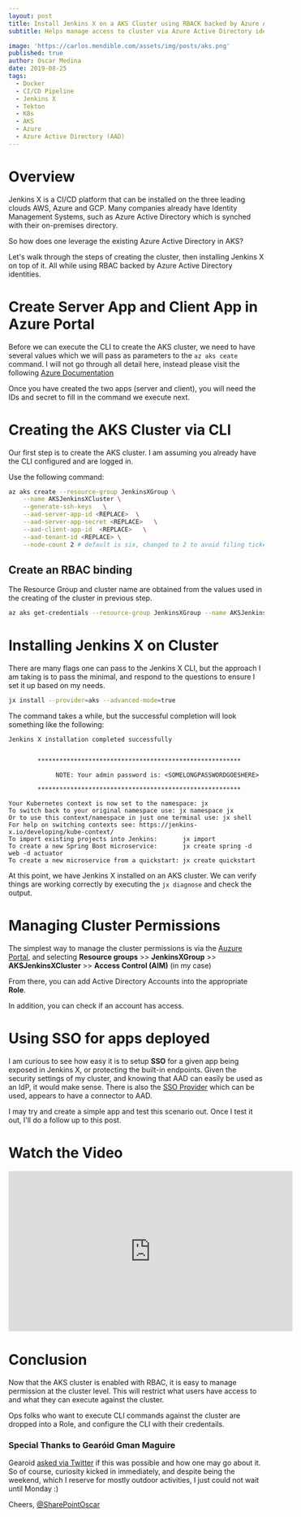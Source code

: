 ```yaml
---
layout: post
title: Install Jenkins X on a AKS Cluster using RBACK backed by Azure Active Directory
subtitle: Helps manage access to cluster via Azure Active Directory identities. 

image: 'https://carlos.mendible.com/assets/img/posts/aks.png'
published: true
author: Oscar Medina
date: 2019-08-25
tags:
  - Docker
  - CI/CD Pipeline
  - Jenkins X
  - Tekton
  - K8s
  - AKS
  - Azure
  - Azure Active Directory (AAD)
---
```


# Overview
Jenkins X is a CI/CD platform that can be installed on the three leading clouds AWS, Azure and GCP.  Many companies already have Identity Management Systems, such as Azure Active Directory which is synched with their on-premises directory.

So how does one leverage the existing Azure Active Directory in AKS?

Let's walk through the steps of creating the cluster, then installing Jenkins X on top of it.  All while using RBAC backed by Azure Active Directory identities.

# Create Server App and Client App in Azure Portal

Before we can execute the CLI to create the AKS cluster, we need to have several values which we will pass as parameters to the `az aks ceate` command.  I will not go through all detail here, instead please visit the following [Azure Documentation](https://docs.microsoft.com/en-us/azure/aks/azure-ad-integration)

Once you have created the two apps (server and client), you will need the IDs and secret to fill in the command we execute next.

# Creating the AKS Cluster via CLI
Our first step is to create the AKS cluster.  I am assuming you already have the CLI configured and are logged in.

Use the following command:


```bash
az aks create --resource-group JenkinsXGroup \
    --name AKSJenkinsXCluster \
    --generate-ssh-keys   \
    --aad-server-app-id <REPLACE>  \
    --aad-server-app-secret <REPLACE>   \
    --aad-client-app-id  <REPLACE>   \
    --aad-tenant-id <REPLACE> \
    --node-count 2 # default is six, changed to 2 to avoid filing ticket to increase quotas, the hell with that!
```
## Create an RBAC binding
The Resource Group and cluster name are obtained from the values used in the creating of the cluster in previous step.

```bash
az aks get-credentials --resource-group JenkinsXGroup --name AKSJenkinsXCluster --admin
```

# Installing Jenkins X on Cluster
There are many flags one can pass to the Jenkins X CLI, but the approach I am taking is to pass the minimal, and respond to the questions to ensure I set it up based on my needs.  

```bash
jx install --provider=aks --advanced-mode=true
```
The command takes a while, but the successful completion will look something like the following:


```
Jenkins X installation completed successfully


        ********************************************************

             NOTE: Your admin password is: <SOMELONGPASSWORDGOESHERE>

        ********************************************************

Your Kubernetes context is now set to the namespace: jx
To switch back to your original namespace use: jx namespace jx
Or to use this context/namespace in just one terminal use: jx shell
For help on switching contexts see: https://jenkins-x.io/developing/kube-context/
To import existing projects into Jenkins:       jx import
To create a new Spring Boot microservice:       jx create spring -d web -d actuator
To create a new microservice from a quickstart: jx create quickstart
```

At this point, we have Jenkins X installed on an AKS cluster.  We can verify things are working correctly by executing the `jx diagnose` and check the output.


# Managing Cluster Permissions
The simplest way to manage the cluster permissions is via the [Auzure Portal](https://portal.azure.com), and selecting **Resource groups** >>
**JenkinsXGroup** >> **AKSJenkinsXCluster** >> **Access Control (AIM)** (in my case)

From there, you can add Active Directory Accounts into the appropriate **Role**.

In addition, you can check if an account has access.


# Using SSO for apps deployed

I am curious to see how easy it is to setup **SSO** for a given app being exposed in Jenkins X, or protecting the built-in endpoints.  Given the security settings of my cluster, and knowing that AAD can easily be used as an IdP, it would make sense.  There is also the [SSO Provider](https://github.com/jenkins-x/sso-operator) which can be used, appears to have a connector to AAD.

I may try and create a simple app and test this scenario out.  Once I test it out, I'll do a follow up to this post.


# Watch the Video
<iframe width="560" height="315" src="https://www.youtube.com/embed/DPGarcIBzOQ" frameborder="0" allow="accelerometer; autoplay; encrypted-media; gyroscope; picture-in-picture" allowfullscreen></iframe>

# Conclusion

Now that the AKS cluster is enabled with RBAC, it is easy to manage permission at the cluster level.  This will restrict what users have access to and what they can execute against the cluster.

Ops folks who want to execute CLI commands against the cluster are dropped into a Role, and configure the CLI with their credentails.

### Special Thanks to Gearóid Gman Maguire
Gearoid [asked via Twitter](https://twitter.com/gearoidmaguire/status/1165211816584261634?s=20) if this was possible and how one may go about it. So of course, curiosity kicked in immediately, and despite being the weekend, which I reserve for mostly outdoor activities, I just could not wait until Monday :)



Cheers,
[@SharePointOscar](https://twitter.com/SharePointOscar)